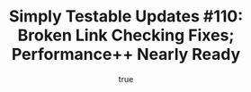 ---
layout: default
title: "Simply Testable Updates #110: Broken Link Checking Fixes; Performance++ Nearly Ready"
author:
    name: Jon Cram
    url: https://github.com/webignition
continue_reading: false
newsletter:
    issue_number: 110th
    url: https://us5.campaign-archive2.com/?u=ac75e33d993d2b502e333ddd0&amp;id=ce4920d348
    highlights:
      - <a href="https://us5.campaign-archive2.com/?u=ac75e33d993d2b502e333ddd0&amp;id=ce4920d348#broken-link-checking-fixes">Broken link checking fixes</a>
      - <a href="https://us5.campaign-archive2.com/?u=ac75e33d993d2b502e333ddd0&amp;id=ce4920d348#performance-plus-plus-nearly-ready">Performance++ nearly ready</a>
    closing_sentence: Expect the next newsletter in a week from now on 15 October 2014
---